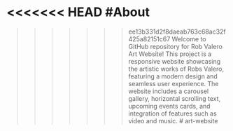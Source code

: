 <<<<<<< HEAD
#About
=======

>>>>>>> ee13b331d2f8daeab763c68ac32f425a82151c67
Welcome to GitHub repository for Rob Valero Art Website! This project is a responsive website showcasing the artistic works of Robs Valero, featuring a modern design and seamless user experience. The website includes a carousel gallery, horizontal scrolling text, upcoming events cards, and integration of features such as video and music.
#   a r t - w e b s i t e  
 